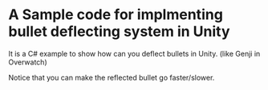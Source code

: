 # A Sample code for implmenting bullet deflecting system in Unity
It is a C# example to show how can you deflect bullets in Unity. (like Genji in Overwatch)

Notice that you can make the reflected bullet go faster/slower.
